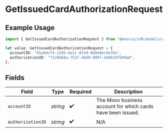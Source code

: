 # GetIssuedCardAuthorizationRequest

## Example Usage

```typescript
import { GetIssuedCardAuthorizationRequest } from "@moovio/sdk/models/operations";

let value: GetIssuedCardAuthorizationRequest = {
  accountID: "91a6dcf4-2295-4e1c-87a9-8b8e8ecde35e",
  authorizationID: "7129668a-7537-46d0-999f-e8403dfb99a0",
};
```

## Fields

| Field                                                       | Type                                                        | Required                                                    | Description                                                 |
| ----------------------------------------------------------- | ----------------------------------------------------------- | ----------------------------------------------------------- | ----------------------------------------------------------- |
| `accountID`                                                 | *string*                                                    | :heavy_check_mark:                                          | The Moov business account for which cards have been issued. |
| `authorizationID`                                           | *string*                                                    | :heavy_check_mark:                                          | N/A                                                         |